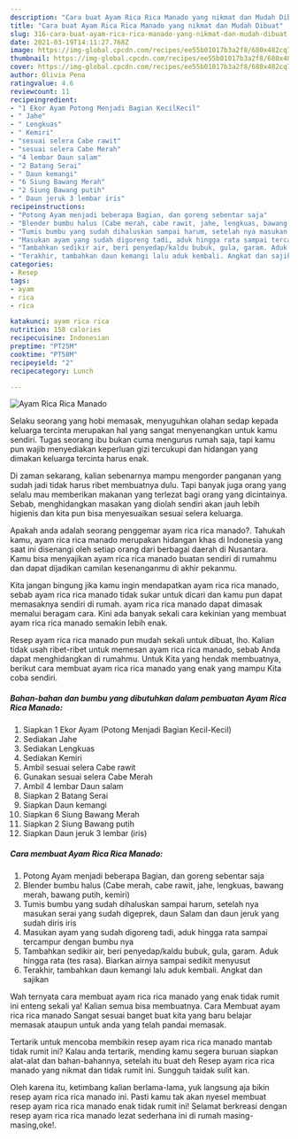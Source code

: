 ```yaml
---
description: "Cara buat Ayam Rica Rica Manado yang nikmat dan Mudah Dibuat"
title: "Cara buat Ayam Rica Rica Manado yang nikmat dan Mudah Dibuat"
slug: 316-cara-buat-ayam-rica-rica-manado-yang-nikmat-dan-mudah-dibuat
date: 2021-03-19T14:11:27.768Z
image: https://img-global.cpcdn.com/recipes/ee55b01017b3a2f8/680x482cq70/ayam-rica-rica-manado-foto-resep-utama.jpg
thumbnail: https://img-global.cpcdn.com/recipes/ee55b01017b3a2f8/680x482cq70/ayam-rica-rica-manado-foto-resep-utama.jpg
cover: https://img-global.cpcdn.com/recipes/ee55b01017b3a2f8/680x482cq70/ayam-rica-rica-manado-foto-resep-utama.jpg
author: Olivia Pena
ratingvalue: 4.6
reviewcount: 11
recipeingredient:
- "1 Ekor Ayam Potong Menjadi Bagian KecilKecil"
- " Jahe"
- " Lengkuas"
- " Kemiri"
- "sesuai selera Cabe rawit"
- "sesuai selera Cabe Merah"
- "4 lembar Daun salam"
- "2 Batang Serai"
- " Daun kemangi"
- "6 Siung Bawang Merah"
- "2 Siung Bawang putih"
- " Daun jeruk 3 lembar iris"
recipeinstructions:
- "Potong Ayam menjadi beberapa Bagian, dan goreng sebentar saja"
- "Blender bumbu halus (Cabe merah, cabe rawit, jahe, lengkuas, bawang merah, bawang putih, kemiri)"
- "Tumis bumbu yang sudah dihaluskan sampai harum, setelah nya masukan serai yang sudah digeprek, daun Salam dan daun jeruk yang sudah diris iris"
- "Masukan ayam yang sudah digoreng tadi, aduk hingga rata sampai tercampur dengan bumbu nya"
- "Tambahkan sedikir air, beri penyedap/kaldu bubuk, gula, garam. Aduk hingga rata (tes rasa). Biarkan airnya sampai sedikit menyusut"
- "Terakhir, tambahkan daun kemangi lalu aduk kembali. Angkat dan sajikan"
categories:
- Resep
tags:
- ayam
- rica
- rica

katakunci: ayam rica rica 
nutrition: 158 calories
recipecuisine: Indonesian
preptime: "PT25M"
cooktime: "PT58M"
recipeyield: "2"
recipecategory: Lunch

---
```



![Ayam Rica Rica Manado](https://img-global.cpcdn.com/recipes/ee55b01017b3a2f8/680x482cq70/ayam-rica-rica-manado-foto-resep-utama.jpg)

Selaku seorang yang hobi memasak, menyuguhkan olahan sedap kepada keluarga tercinta merupakan hal yang sangat menyenangkan untuk kamu sendiri. Tugas seorang ibu bukan cuma mengurus rumah saja, tapi kamu pun wajib menyediakan keperluan gizi tercukupi dan hidangan yang dimakan keluarga tercinta harus enak.

Di zaman  sekarang, kalian sebenarnya mampu mengorder panganan yang sudah jadi tidak harus ribet membuatnya dulu. Tapi banyak juga orang yang selalu mau memberikan makanan yang terlezat bagi orang yang dicintainya. Sebab, menghidangkan masakan yang diolah sendiri akan jauh lebih higienis dan kita pun bisa menyesuaikan sesuai selera keluarga. 



Apakah anda adalah seorang penggemar ayam rica rica manado?. Tahukah kamu, ayam rica rica manado merupakan hidangan khas di Indonesia yang saat ini disenangi oleh setiap orang dari berbagai daerah di Nusantara. Kamu bisa menyajikan ayam rica rica manado buatan sendiri di rumahmu dan dapat dijadikan camilan kesenanganmu di akhir pekanmu.

Kita jangan bingung jika kamu ingin mendapatkan ayam rica rica manado, sebab ayam rica rica manado tidak sukar untuk dicari dan kamu pun dapat memasaknya sendiri di rumah. ayam rica rica manado dapat dimasak memalui beragam cara. Kini ada banyak sekali cara kekinian yang membuat ayam rica rica manado semakin lebih enak.

Resep ayam rica rica manado pun mudah sekali untuk dibuat, lho. Kalian tidak usah ribet-ribet untuk memesan ayam rica rica manado, sebab Anda dapat menghidangkan di rumahmu. Untuk Kita yang hendak membuatnya, berikut cara membuat ayam rica rica manado yang enak yang mampu Kita coba sendiri.

<!--inarticleads1-->

##### Bahan-bahan dan bumbu yang dibutuhkan dalam pembuatan Ayam Rica Rica Manado:

1. Siapkan 1 Ekor Ayam (Potong Menjadi Bagian Kecil-Kecil)
1. Sediakan  Jahe
1. Sediakan  Lengkuas
1. Sediakan  Kemiri
1. Ambil sesuai selera Cabe rawit
1. Gunakan sesuai selera Cabe Merah
1. Ambil 4 lembar Daun salam
1. Siapkan 2 Batang Serai
1. Siapkan  Daun kemangi
1. Siapkan 6 Siung Bawang Merah
1. Siapkan 2 Siung Bawang putih
1. Siapkan  Daun jeruk 3 lembar (iris)




<!--inarticleads2-->

##### Cara membuat Ayam Rica Rica Manado:

1. Potong Ayam menjadi beberapa Bagian, dan goreng sebentar saja
1. Blender bumbu halus (Cabe merah, cabe rawit, jahe, lengkuas, bawang merah, bawang putih, kemiri)
1. Tumis bumbu yang sudah dihaluskan sampai harum, setelah nya masukan serai yang sudah digeprek, daun Salam dan daun jeruk yang sudah diris iris
1. Masukan ayam yang sudah digoreng tadi, aduk hingga rata sampai tercampur dengan bumbu nya
1. Tambahkan sedikir air, beri penyedap/kaldu bubuk, gula, garam. Aduk hingga rata (tes rasa). Biarkan airnya sampai sedikit menyusut
1. Terakhir, tambahkan daun kemangi lalu aduk kembali. Angkat dan sajikan




Wah ternyata cara membuat ayam rica rica manado yang enak tidak rumit ini enteng sekali ya! Kalian semua bisa membuatnya. Cara Membuat ayam rica rica manado Sangat sesuai banget buat kita yang baru belajar memasak ataupun untuk anda yang telah pandai memasak.

Tertarik untuk mencoba membikin resep ayam rica rica manado mantab tidak rumit ini? Kalau anda tertarik, mending kamu segera buruan siapkan alat-alat dan bahan-bahannya, setelah itu buat deh Resep ayam rica rica manado yang nikmat dan tidak rumit ini. Sungguh taidak sulit kan. 

Oleh karena itu, ketimbang kalian berlama-lama, yuk langsung aja bikin resep ayam rica rica manado ini. Pasti kamu tak akan nyesel membuat resep ayam rica rica manado enak tidak rumit ini! Selamat berkreasi dengan resep ayam rica rica manado lezat sederhana ini di rumah masing-masing,oke!.

